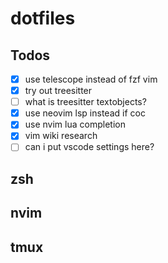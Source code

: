 # dotfiles

## Todos

- [x] use telescope instead of fzf vim
- [x] try out treesitter
- [ ] what is treesitter textobjects?
- [x] use neovim lsp instead if coc
- [x] use nvim lua completion
- [x] vim wiki research
- [ ] can i put vscode settings here?

## zsh

## nvim

## tmux
